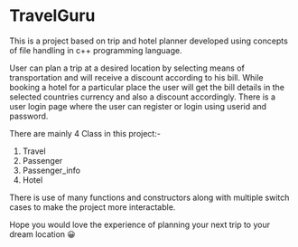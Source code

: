 # TravelGuru
This is a project based on trip and hotel planner developed using concepts of file handling in c++ programming language.

User can plan a trip at a desired location by selecting means of transportation and will receive a discount according to his bill.
While booking a hotel for a particular place the user will get the bill details in the selected countries currency and also a discount accordingly.
There is a user login page where the user can register or login using userid and password.

There are mainly 4 Class in this project:-

1. Travel
2. Passenger
3. Passenger_info
4. Hotel

There is use of many functions and constructors along with multiple switch cases to make the project more interactable.

Hope you would love the experience of planning your next trip to your dream location 😀
